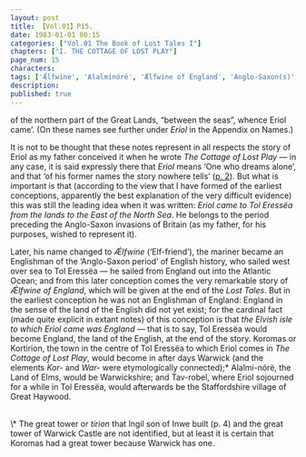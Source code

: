 ```yaml
---
layout: post
title: 【Vol.01】P15.
date: 1983-01-01 00:15
categories: ["Vol.01 The Book of Lost Tales I"]
chapters: ["I. THE COTTAGE OF LOST PLAY"]
page_num: 15
characters: 
tags: ['Ǽlfwine', 'Alalminórë', 'Ǽlfwine of England', 'Anglo-Saxon(s)', 'Atlantic Ocean', 'Britain', 'England, English', 'Eriol', 'Gnomish', 'Gnome-speech', 'tongue of the Gnomes', 'Great Haywood', 'Great Lands', 'Ingil', 'Inwë', 'Koromas', 'Kortirion', 'Land of Elms', 'North Sea', 'Stafford', 'Staffordshire', 'Tavrobel']
description: 
published: true
---
```


<p style="text-indent: 0;">
of the northern part of the Great Lands, “between the seas”, whence Eriol came’. (On these names see further under <I>Eriol</I> in the Appendix on Names.)
</p>

It is not to be thought that these notes represent in all respects the story of Eriol as my father conceived it when he wrote <I>The Cottage of Lost Play —</I> in any case, it is said expressly there that <I>Eriol</I> means ‘One who dreams alone’, and that ‘of his former names the story nowhere tells’ ([p. 2]({{site.baseurl}}/vol01-p2)). But what is important is that (according to the view that I have formed of the earliest conceptions, apparently the best explanation of the very difficult evidence) this was still the leading idea when it was written: <I>Eriol came to Tol Eressëa from the lands to the East of the North Sea</I>. He belongs to the period preceding the Anglo-Saxon invasions of Britain (as my father, for his purposes, wished to represent it).

Later, his name changed to <I>Ǽlfwine</I> (‘Elf-friend’), the mariner became an Englishman of the ‘Anglo-Saxon period’ of English history, who sailed west over sea to Tol Eressëa — he sailed from England out into the Atlantic Ocean; and from this later conception comes the very remarkable story of <I>Ǽlfwine of England</I>, which will be given at the end of the <I>Lost Tales</I>. But in the earliest conception he was not an Englishman of England: England in the sense of the land of the English did not yet exist; for the cardinal fact (made quite explicit in extant notes) of this conception is that <I>the Elvish isle to which Eriol came was England —</I> that is to say, Tol Eressëa would become England, the land of the English, at the end of the story. Koromas or Kortirion, the town in the centre of Tol Eressëa to which Eriol comes in <I>The Cottage of Lost Play</I>, would become in after days Warwick (and the elements <I>Kor-</I> and <I>War-</I> were etymologically connected);\* Alalmi-nórë, the Land of Elms, would be Warwickshire; and Tav-robel, where Eriol sojourned for a while in Tol Eressëa, would afterwards be the Staffordshire village of Great Haywood.

<br>
\* The great tower or <I>tirion</I> that Ingil son of Inwe built (p. 4) and the great tower of Warwick Castle are not identified, but at least it is certain that Koromas had a great tower because Warwick has one.

